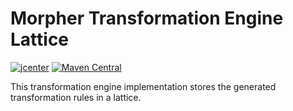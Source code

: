 # Morpher Transformation Engine Lattice

[![jcenter](https://api.bintray.com/packages/szgabsz91/maven/morpher-transformation-engine-lattice/images/download.svg)](https://bintray.com/szgabsz91/maven/morpher-transformation-engine-lattice/_latestVersion)
[![Maven Central](https://maven-badges.herokuapp.com/maven-central/com.github.szgabsz91/morpher-transformation-engine-lattice/badge.svg)](https://maven-badges.herokuapp.com/maven-central/com.github.szgabsz91/morpher-transformation-engine-lattice)

This transformation engine implementation stores the generated transformation rules in a lattice.

